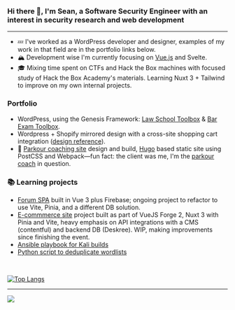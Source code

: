 ### Hi there 👋, I'm Sean, a Software Security Engineer with an interest in security research and web development
---

* :zzz: I've worked as a WordPress developer and designer, examples of my work in that field are in the portfolio links below.
* :mountain_snow: Development wise I'm currently focusing on [Vue.js](https://vuejs.org/) and Svelte.
* :mortar_board: Mixing time spent on CTFs and Hack the Box machines with focused study of Hack the Box Academy's materials. Learning Nuxt 3 + Tailwind to improve on my own internal projects.

### Portfolio

* WordPress, using the Genesis Framework: [Law School Toolbox](https://lawschooltoolbox.com/) & [Bar Exam Toolbox](https://barexamtoolbox.com/).
* Wordpress + Shopify mirrored design with a cross-site shopping cart integration ([design reference](https://res.cloudinary.com/renaissance-ninja/image/upload/v1660097293/blog_homepage_1_lcruzw.jpg)).
* :runner: [Parkour coaching site](https://playeverywhere.co/) design and build, [Hugo](https://gohugo.io) based static site using PostCSS and Webpack&mdash;fun fact: the client was me, I'm the [parkour coach](https://media.giphy.com/media/f0sATHPZHuHAq2Wj34/giphy-downsized-large.gif) in question.

### :books: Learning projects

* [Forum SPA](https://github.com/seanedevane/vue-school-forum-demo) built in Vue 3 plus Firebase; ongoing project to refactor to use Vite, Pinia, and a different DB solution.
* [E-commmerce site](https://github.com/seanedevane/vuejs-forge-episode-2-ecommerce-project) project built as part of VueJS Forge 2, Nuxt 3 with Pinia and Vite, heavy emphasis on API integrations with a CMS (contentful) and backend DB (Deskree). WIP, making improvements since finishing the event.
* [Ansible playbook for Kali builds](https://github.com/seanedevane/kali-ctf-generalist)
* [Python script to deduplicate wordlists](https://github.com/seanedevane/dedupe-wordlists)

<br />

[![Top Langs](https://github-readme-stats.vercel.app/api/top-langs/?username=seanedevane&layout=compact&theme=vision-friendly-dark)](https://github.com/anuraghazra/github-readme-stats)

---

<div class="socials">
  <div id="badges">
    <a href="https://linkedin.com/in/seanedevane" target="_blank">
      <img src="https://img.shields.io/badge/LinkedIn-blue?logo=linkedin&logoColor=white&style=for-the-badge" />
    </a>
  </div>
</div>

<!--
**seanedevane/seanedevane** is a ✨ _special_ ✨ repository because its `README.md` (this file) appears on your GitHub profile.

Here are some ideas to get you started:

- 🔭 I’m currently working on ...
- 🌱 I’m currently learning ...
- 👯 I’m looking to collaborate on ...
- 🤔 I’m looking for help with ...
- 💬 Ask me about ...
- 📫 How to reach me: ...
- 😄 Pronouns: ...
- ⚡ Fun fact: ...
-->
